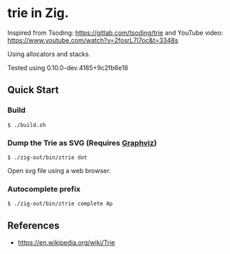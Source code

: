 # trie in Zig.

Inspired from Tsoding: https://gitlab.com/tsoding/trie and YouTube video: https://www.youtube.com/watch?v=2fosrL7I7oc&t=3348s

Using allocators and stacks.

Tested using 0.10.0-dev.4185+9c2fb6e18

## Quick Start

### Build

```console
$ ./build.sh
```
### Dump the Trie as SVG (Requires [Graphviz](https://graphviz.org/))

```console
$ ./zig-out/bin/ztrie dot
```

Open svg file using a web browser.


### Autocomplete prefix

```console
$ ./zig-out/bin/ztrie complete Ap
```

## References

- https://en.wikipedia.org/wiki/Trie
